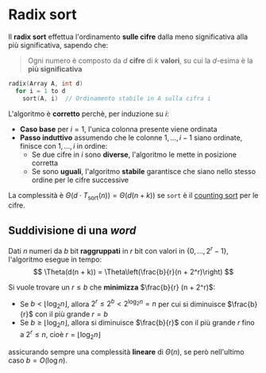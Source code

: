 # Radix sort

Il **radix sort** effettua l'ordinamento **sulle cifre** dalla meno significativa alla più significativa, sapendo che:
> Ogni numero è composto da $d$ **cifre** di $k$ **valori**, su cui la $d$-esima è la **più significativa**
```c
radix(Array A, int d)
  for i = 1 to d
    sort(A, i)  // Ordinamento stabile in A sulla cifra i
```

L'algoritmo è **corretto** perchè, per induzione su $i$:
- **Caso base** per $i = 1$, l'unica colonna presente viene ordinata
- **Passo induttivo** assumendo che le colonne $1, ..., i-1$ siano ordinate, finisce con $1, ..., i$ in ordine:
	- Se due cifre in $i$ sono **diverse**, l'algoritmo le mette in posizione corretta
	- Se sono **uguali**, l'algoritmo **stabile** garantisce che siano nello stesso ordine per le cifre successive

La complessità è $\Theta(d \cdot T_{\mathrm{sort}}(n)) = \Theta(d(n + k))$ se `sort` è il [counting sort](../01/README.md) per le cifre.

## Suddivisione di una _word_

Dati $n$ numeri da $b$ bit **raggruppati** in $r$ bit con valori in $\{0, ..., 2^r-1\}$, l'algoritmo esegue in tempo:
$$
\Theta(d(n + k)) = \Theta\left(\frac{b}{r}(n + 2^r)\right)
$$

Si vuole trovare un $r \leq b$ che **minimizza** $\frac{b}{r} (n + 2^r)$:
- Se $b < \lfloor\log_2 n\rfloor$, allora $2^r \leq 2^b < 2^{\log_2 n} = n$ per cui si diminuisce $\frac{b}{r}$ con il più grande $r = b$
- Se $b \geq \lfloor\log_2 n\rfloor$, allora si diminuisce $\frac{b}{r}$ con il più grande $r$ fino a $2^r \leq n$, cioè $r = \lfloor\log_2 n\rfloor$

assicurando sempre una complessità **lineare** di $\Theta(n)$, se però nell'ultimo caso $b = O(\log n)$.
